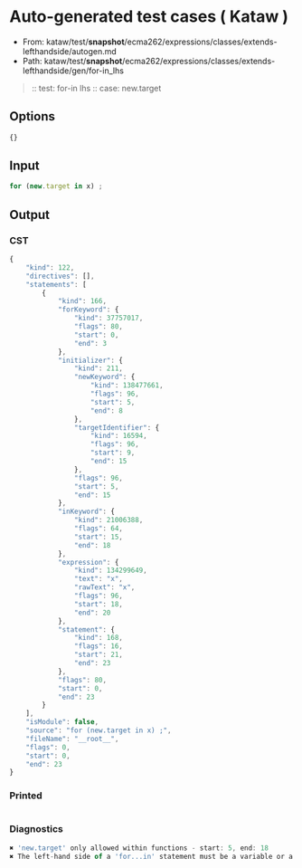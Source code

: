 # Auto-generated test cases ( Kataw )
- From: kataw/test/__snapshot__/ecma262/expressions/classes/extends-lefthandside/autogen.md
- Path: kataw/test/__snapshot__/ecma262/expressions/classes/extends-lefthandside/gen/for-in_lhs
> :: test: for-in lhs
> :: case: new.target
## Options

`````js
{}
`````
## Input

`````js
for (new.target in x) ;
`````
## Output

### CST

```javascript
{
    "kind": 122,
    "directives": [],
    "statements": [
        {
            "kind": 166,
            "forKeyword": {
                "kind": 37757017,
                "flags": 80,
                "start": 0,
                "end": 3
            },
            "initializer": {
                "kind": 211,
                "newKeyword": {
                    "kind": 138477661,
                    "flags": 96,
                    "start": 5,
                    "end": 8
                },
                "targetIdentifier": {
                    "kind": 16594,
                    "flags": 96,
                    "start": 9,
                    "end": 15
                },
                "flags": 96,
                "start": 5,
                "end": 15
            },
            "inKeyword": {
                "kind": 21006388,
                "flags": 64,
                "start": 15,
                "end": 18
            },
            "expression": {
                "kind": 134299649,
                "text": "x",
                "rawText": "x",
                "flags": 96,
                "start": 18,
                "end": 20
            },
            "statement": {
                "kind": 168,
                "flags": 16,
                "start": 21,
                "end": 23
            },
            "flags": 80,
            "start": 0,
            "end": 23
        }
    ],
    "isModule": false,
    "source": "for (new.target in x) ;",
    "fileName": "__root__",
    "flags": 0,
    "start": 0,
    "end": 23
}
```

### Printed

```javascript

```

### Diagnostics

```javascript
✖ 'new.target' only allowed within functions - start: 5, end: 18
✖ The left-hand side of a 'for...in' statement must be a variable or a property access. - start: 18, end: 20

```

